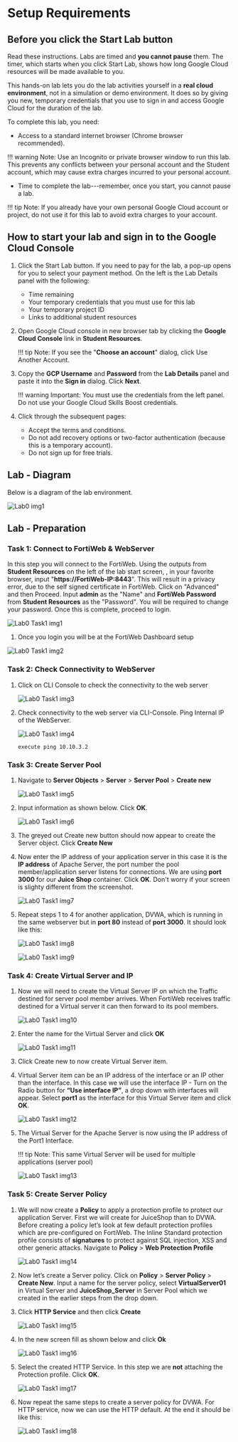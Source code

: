 # Setup Requirements

## Before you click the Start Lab button

Read these instructions. Labs are timed and **you cannot pause** them. The timer, which starts when you click Start Lab, shows how long Google Cloud resources will be made available to you.

This hands-on lab lets you do the lab activities yourself in a **real cloud environment**, not in a simulation or demo environment. It does so by giving you new, temporary credentials that you use to sign in and access Google Cloud for the duration of the lab.

To complete this lab, you need:

* Access to a standard internet browser (Chrome browser recommended).

!!! warning
    Note: Use an Incognito or private browser window to run this lab. This prevents any conflicts between your personal account and the Student account, which may cause extra charges incurred to your personal account.

* Time to complete the lab---remember, once you start, you cannot pause a lab.

!!! tip
    Note: If you already have your own personal Google Cloud account or project, do not use it for this lab to avoid extra charges to your account.

## How to start your lab and sign in to the Google Cloud Console
1. Click the Start Lab button. If you need to pay for the lab, a pop-up opens for you to select your payment method. On the left is the Lab Details panel with the following:

    * Time remaining
    * Your temporary credentials that you must use for this lab
    * Your temporary project ID
    * Links to additional student resources

2. Open Google Cloud console in new browser tab by clicking the **Google Cloud Console** link in **Student Resources**.

    !!! tip
        Note: If you see the "**Choose an account**" dialog, click Use Another Account.

3. Copy the **GCP Username** and **Password** from the **Lab Details** panel and paste it into the **Sign in** dialog. Click **Next**.

    !!! warning
        Important: You must use the credentials from the left panel. Do not use your Google Cloud Skills Boost credentials.

4. Click through the subsequent pages:

    * Accept the terms and conditions.
    * Do not add recovery options or two-factor authentication (because this is a temporary account).
    * Do not sign up for free trials.


## Lab - Diagram

Below is a diagram of the lab environment.

![Lab0 img1](Lab0-img1.png)

## Lab - Preparation

### Task 1: Connect to FortiWeb & WebServer
In this step you will connect to the FortiWeb. Using the outputs from **Student Resources** on the left of the lab start screen, , in your favorite browser, input "**https://FortiWeb-IP:8443**". This will result in a privacy error, due to the self signed certificate in FortiWeb. Click on "Advanced" and then Proceed. Input **admin** as the "Name" and **FortiWeb Password** from **Student Resources** as the "Password". You will be required to change your password. Once this is complete, proceed to login.

![Lab0 Task1 img1](Lab0-Task1-img1.png)

1. Once you login you will be at the FortiWeb Dashboard setup

![Lab0 Task1 img2](Lab0-Task1-img2.png)

### Task 2: Check Connectivity to WebServer
1. Click on CLI Console to check the connectivity to the web server

    ![Lab0 Task1 img3](Lab0-Task1-img3.png)

2. Check connectivity to the web server via CLI-Console. Ping Internal IP of the WebServer.

    ![Lab0 Task1 img4](Lab0-Task1-img4.png)

    ``` 
    execute ping 10.10.3.2
    ```

### Task 3: Create Server Pool
1. Navigate to **Server Objects** > **Server** > **Server Pool** > **Create new**

    ![Lab0 Task1 img5](Lab0-Task1-img5.png)

2. Input information as shown below. Click **OK**.

    ![Lab0 Task1 img6](Lab0-Task1-img6.png)

3. The greyed out Create new button should now appear to create the Server object. Click **Create New**

4. Now enter the IP address of your application server in this case it is the **IP address** of Apache Server, the port number the pool member/application server listens for connections. We are using **port 3000** for our **Juice Shop** container. Click **OK**. Don't worry if your screen is slighty different from the screenshot.

    ![Lab0 Task1 img7](Lab0-Task1-img7.png)

5. Repeat steps 1 to 4 for another application, DVWA, which is running in the same webserver but in **port 80** instead of **port 3000**. It should look like this:

    ![Lab0 Task1 img8](Lab0-Task1-img8.png)

    ![Lab0 Task1 img9](Lab0-Task1-img9.png)

### Task 4: Create Virtual Server and IP

1. Now we will need to create the Virtual Server IP on which the Traffic destined for server pool member arrives. When FortiWeb receives traffic destined for a Virtual server it can then forward to its pool members.

    ![Lab0 Task1 img10](Lab0-Task1-img10.png)

2. Enter the name for the Virtual Server and click **OK**

    ![Lab0 Task1 img11](Lab0-Task1-img11.png)

3. Click Create new to now create Virtual Server item.

4. Virtual Server item can be an IP address of the interface or an IP other than the interface. In this case we will use the interface IP - Turn on the Radio button for **“Use interface IP”**, a drop down with interfaces will appear. Select **port1** as the interface for this Virtual Server item and click **OK**.

    ![Lab0 Task1 img12](Lab0-Task1-img12.png)

5. The Virtual Server for the Apache Server is now using the IP address of the Port1 Interface. 

    !!! tip
        Note: This same Virtual Server will be used for multiple applications (server pool)

    ![Lab0 Task1 img13](Lab0-Task1-img13.png)

### Task 5: Create Server Policy
1. We will now create a **Policy** to apply a protection profile to protect our application Server. First we will create for JuiceShop than to DVWA. Before creating a policy let’s look at few default protection profiles which are pre-configured on FortiWeb. The Inline Standard protection profile consists of **signatures** to protect against SQL injection, XSS and other generic attacks. Navigate to **Policy** > **Web Protection Profile**

    ![Lab0 Task1 img14](Lab0-Task1-img14.png)

2. Now let’s create a Server policy. Click on **Policy** > **Server Policy** > **Create New**. Input a name for the server policy, select **VirtualServer01** in Virtual Server and **JuiceShop_Server** in Server Pool which we created in the earlier steps from the drop down.

3. Click **HTTP Service** and then click **Create** 

    ![Lab0 Task1 img15](Lab0-Task1-img15.png)

4. In the new screen fill as shown below and click **Ok**

    ![Lab0 Task1 img16](Lab0-Task1-img16.png)

5. Select the created HTTP Service. In this step we are **not** attaching the Protection profile. Click **OK**.

    ![Lab0 Task1 img17](Lab0-Task1-img17.png)

6. Now repeat the same steps to create a server policy for DVWA. For HTTP service, now we can use the HTTP default. At the end it should be like this:

    ![Lab0 Task1 img18](Lab0-Task1-img18.png)
